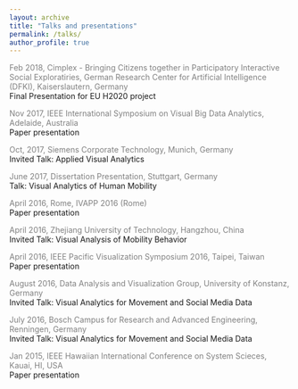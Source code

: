```yaml
---
layout: archive
title: "Talks and presentations"
permalink: /talks/
author_profile: true
---
```

<span style="color:grey">Feb 2018, Cimplex - Bringing Citizens together in Participatory Interactive Social Exploratiries,  German Research Center for Artificial Intelligence (DFKI), Kaiserslautern, Germany</span><br/>
<span style="font-size: 14px">Final Presentation for EU H2020 project</span>

<span style="color:grey">Nov 2017, IEEE International Symposium on Visual Big Data Analytics, Adelaide, Australia</span><br/>
<span style="font-size: 14px">Paper presentation</span>

<span style="color:grey">Oct, 2017, Siemens Corporate Technology, Munich, Germany</span><br/>
<span style="font-size: 14px">Invited Talk: Applied Visual Analytics</span>

<span style="color:grey">June 2017, Dissertation Presentation, Stuttgart, Germany</span><br/>
<span style="font-size: 14px">Talk: Visual Analytics of Human Mobility</span>

<span style="color:grey">April 2016, Rome, IVAPP 2016 (Rome)</span><br/>
<span style="font-size: 14px">Paper presentation</span>

<span style="color:grey">April 2016, Zhejiang University of Technology, Hangzhou, China</span><br/>
<span style="font-size: 14px">Invited Talk: Visual Analysis of Mobility Behavior</span>

<span style="color:grey">April 2016, IEEE Pacific Visualization Symposium 2016, Taipei, Taiwan</span><br/>
<span style="font-size: 14px">Paper presentation</span>

<span style="color:grey">August 2016, Data Analysis and Visualization Group, University of Konstanz, Germany</span><br/>
<span style="font-size: 14px">Invited Talk: Visual Analytics for Movement and Social Media Data</span>

<span style="color:grey">July 2016, Bosch Campus for Research and Advanced Engineering, Renningen, Germany</span><br/>
<span style="font-size: 14px">Invited Talk: Visual Analytics for Movement and Social Media Data</span>

<span style="color:grey">Jan 2015, IEEE Hawaiian International Conference on System Scieces, Kauai, HI, USA</span><br/>
<span style="font-size: 14px">Paper presentation</span>

